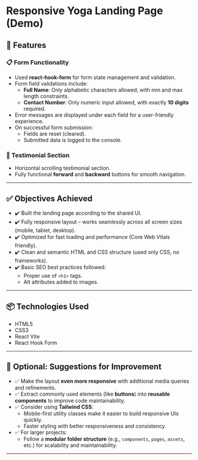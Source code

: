 # Responsive Yoga Landing Page (Demo)

## 📝 Features

### 📋 Form Functionality

- Used **react-hook-form** for form state management and validation.
- Form field validations include:
  - **Full Name**: Only alphabetic characters allowed, with min and max length constraints.
  - **Contact Number**: Only numeric input allowed, with exactly **10 digits** required.
- Error messages are displayed under each field for a user-friendly experience.
- On successful form submission:
  - Fields are reset (cleared).
  - Submitted data is logged to the console.

### 💬 Testimonial Section

- Horizontal scrolling testimonial section.
- Fully functional **forward** and **backward** buttons for smooth navigation.

---

## ✅ Objectives Achieved

- ✔️ Built the landing page according to the shared UI.
- ✔️ Fully responsive layout – works seamlessly across all screen sizes (mobile, tablet, desktop).
- ✔️ Optimized for fast loading and performance (Core Web Vitals friendly).
- ✔️ Clean and semantic HTML and CSS structure (used only CSS, no frameworks).
- ✔️ Basic SEO best practices followed:
  - Proper use of `<h1>` tags.
  - Alt attributes added to images.

---

## 📦 Technologies Used

- HTML5
- CSS3
- React Vite
- React Hook Form

---

## 📌 Optional: Suggestions for Improvement

- ✅ Make the layout **even more responsive** with additional media queries and refinements.
- ✅ Extract commonly used elements (like **buttons**) into **reusable components** to improve code maintainability.
- ✅ Consider using **Tailwind CSS**:
  - Mobile-first utility classes make it easier to build responsive UIs quickly.
  - Faster styling with better responsiveness and consistency.
- ✅ For larger projects:
  - Follow a **modular folder structure** (e.g., `components`, `pages`, `assets`, etc.) for scalability and maintainability.

---

